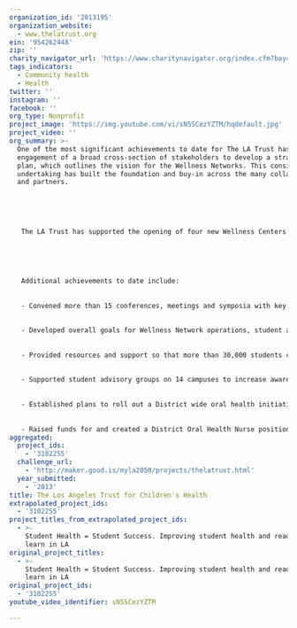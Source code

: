 ```yaml
---
organization_id: '2013195'
organization_website:
  - www.thelatrust.org
ein: '954262448'
zip: ''
charity_navigator_url: 'https://www.charitynavigator.org/index.cfm?bay=search.profile&ein=954262448'
tags_indicators:
  - Community health
  - Health
twitter: ''
instagram: ''
facebook: ''
org_type: Nonprofit
project_image: 'https://img.youtube.com/vi/sN5SCezYZTM/hqdefault.jpg'
project_video: ''
org_summary: >-
  One of the most significant achievements to date for The LA Trust has been the
  engagement of a broad cross-section of stakeholders to develop a strategic
  plan, which outlines the vision for the Wellness Networks. This considerable
  undertaking has built the foundation and buy-in across the many collaborators
  and partners.
   
   
   
   
   
   The LA Trust has supported the opening of four new Wellness Centers on high school campuses within the school district. An additional eight Wellness Centers are currently under development and will be open by June 2013.
   
   
    
   
   
   Additional achievements to date include:
   
   
   - Convened more than 15 conferences, meetings and symposia with key stakeholders to build community buy-in and support of the Wellness Centers
   
   
   - Developed overall goals for Wellness Network operations, student and community engagement practices that have consensus among the schools and providers at 14 sites
   
   
   - Provided resources and support so that more than 30,000 students could receive needed immunizations
   
   
   - Supported student advisory groups on 14 campuses to increase awareness of and support for important health and mental health issues 
   
   
   - Established plans to roll out a District wide oral health initiative for students in K-3rd grade
   
   
   - Raised funds for and created a District Oral Health Nurse position
aggregated:
  project_ids:
    - '3102255'
  challenge_url:
    - 'http://maker.good.is/myla2050/projects/thelatrust.html'
  year_submitted:
    - '2013'
title: The Los Angeles Trust for Children's Health
extrapolated_project_ids:
  - '3102255'
project_titles_from_extrapolated_project_ids:
  - >-
    Student Health = Student Success. Improving student health and readiness to
    learn in LA 
original_project_titles:
  - >-
    Student Health = Student Success. Improving student health and readiness to
    learn in LA 
original_project_ids:
  - '3102255'
youtube_video_identifier: sN5SCezYZTM

---
```

